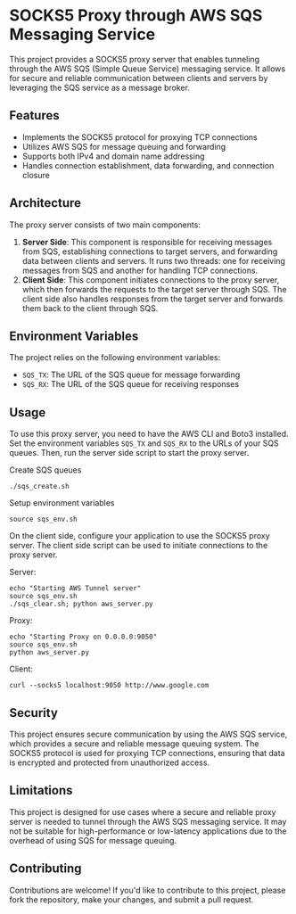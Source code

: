 # SOCKS5 Proxy through AWS SQS Messaging Service

This project provides a SOCKS5 proxy server that enables tunneling through the AWS SQS (Simple Queue Service) messaging service. It allows for secure and reliable communication between clients and servers by leveraging the SQS service as a message broker.

## Features

* Implements the SOCKS5 protocol for proxying TCP connections
* Utilizes AWS SQS for message queuing and forwarding
* Supports both IPv4 and domain name addressing
* Handles connection establishment, data forwarding, and connection closure

## Architecture

The proxy server consists of two main components:

1. **Server Side**: This component is responsible for receiving messages from SQS, establishing connections to target servers, and forwarding data between clients and servers. It runs two threads: one for receiving messages from SQS and another for handling TCP connections.
2. **Client Side**: This component initiates connections to the proxy server, which then forwards the requests to the target server through SQS. The client side also handles responses from the target server and forwards them back to the client through SQS.

## Environment Variables

The project relies on the following environment variables:

* `SQS_TX`: The URL of the SQS queue for message forwarding
* `SQS_RX`: The URL of the SQS queue for receiving responses

## Usage

To use this proxy server, you need to have the AWS CLI and Boto3 installed. Set the environment variables `SQS_TX` and `SQS_RX` to the URLs of your SQS queues. Then, run the server side script to start the proxy server.

Create SQS queues
```
./sqs_create.sh
```

Setup environment variables
```
source sqs_env.sh
```

On the client side, configure your application to use the SOCKS5 proxy server. The client side script can be used to initiate connections to the proxy server.

Server:
```
echo "Starting AWS Tunnel server"
source sqs_env.sh
./sqs_clear.sh; python aws_server.py
```

Proxy:
```
echo "Starting Proxy on 0.0.0.0:9050"
source sqs_env.sh
python aws_server.py
```

Client:
```
curl --socks5 localhost:9050 http://www.google.com
```

## Security

This project ensures secure communication by using the AWS SQS service, which provides a secure and reliable message queuing system. The SOCKS5 protocol is used for proxying TCP connections, ensuring that data is encrypted and protected from unauthorized access.

## Limitations

This project is designed for use cases where a secure and reliable proxy server is needed to tunnel through the AWS SQS messaging service. It may not be suitable for high-performance or low-latency applications due to the overhead of using SQS for message queuing.

## Contributing

Contributions are welcome! If you'd like to contribute to this project, please fork the repository, make your changes, and submit a pull request.
